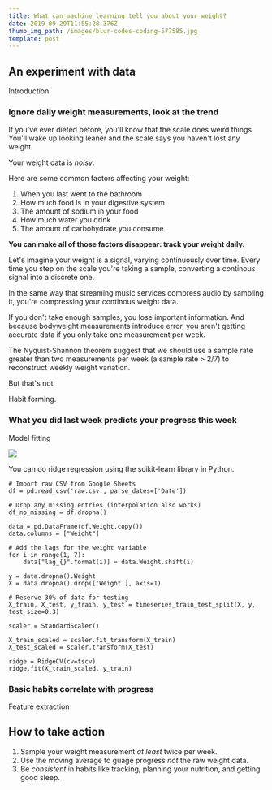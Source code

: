 ```yaml
---
title: What can machine learning tell you about your weight?
date: 2019-09-29T11:55:28.376Z
thumb_img_path: /images/blur-codes-coding-577585.jpg
template: post
---
```

## An experiment with data

Introduction

### Ignore daily weight measurements, look at the trend

If you've ever dieted before, you'll know that the scale does weird things. You'll wake up looking leaner and the scale says you haven't lost any weight.

Your weight data is _noisy_.

Here are some common factors affecting your weight:

1. When you last went to the bathroom
2. How much food is in your digestive system
3. The amount of sodium in your food
4. How much water you drink
5. The amount of carbohydrate you consume

__You can make all of those factors disappear: track your weight daily.__

Let's imagine your weight is a signal, varying continuously over time. Every time you step on the scale you're taking a sample, converting a continous signal into a discrete one.

In the same way that streaming music services compress audio by sampling it, you're compressing your continous weight data.

If you don't take enough samples, you lose important information. And because bodyweight measurements introduce error, you aren't getting accurate data if you only take one measurement per week.

The Nyquist-Shannon theorem suggest that we should use a sample rate greater than two measurements per week (a sample rate >  2/7) to reconstruct weekly weight variation.

But that's not 

Habit forming.

### What you did last week predicts your progress this week

Model fitting

![](/images/model.png)


You can do ridge regression using the scikit-learn library in Python.

```
# Import raw CSV from Google Sheets
df = pd.read_csv('raw.csv', parse_dates=['Date'])

# Drop any missing entries (interpolation also works)
df_no_missing = df.dropna()

data = pd.DataFrame(df.Weight.copy())
data.columns = ["Weight"]

# Add the lags for the weight variable
for i in range(1, 7):
    data["lag_{}".format(i)] = data.Weight.shift(i)

y = data.dropna().Weight
X = data.dropna().drop(['Weight'], axis=1)

# Reserve 30% of data for testing
X_train, X_test, y_train, y_test = timeseries_train_test_split(X, y, test_size=0.3)

scaler = StandardScaler()

X_train_scaled = scaler.fit_transform(X_train)
X_test_scaled = scaler.transform(X_test)

ridge = RidgeCV(cv=tscv)
ridge.fit(X_train_scaled, y_train)
```

### Basic habits correlate with progress

Feature extraction

## How to take action

1. Sample your weight measurement _at least_ twice per week.
2. Use the moving average to guage progress _not_ the raw weight data.
3. Be _consistent_ in habits like tracking, planning your nutrition, and getting good sleep.
